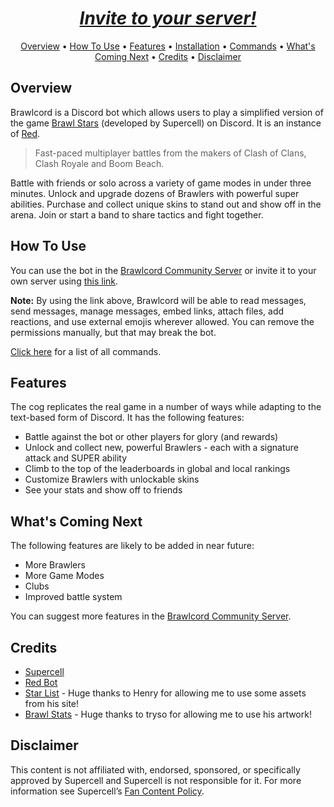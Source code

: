 <h1 align="center"><i><a href="https://discordapp.com/oauth2/authorize?client_id=644118957917208576&scope=bot&permissions=322624&scope=bot"> Invite to your server! </a></i></h1>

<p align="center">
  <a href="#overview">Overview</a>
  •
  <a href="#how-to-use">How To Use</a>
  •
  <a href="#features">Features</a>
  •
  <a href="installation">Installation</a>
  •
  <a href="commands">Commands</a>
  •
  <a href="#whats-coming-next">What's Coming Next</a>
  •
  <a href="#credits">Credits</a>
  •
  <a href="#disclaimer">Disclaimer</a>
</p>

## Overview

Brawlcord is a Discord bot which allows users to play a simplified version of the game [Brawl Stars](https://brawlstars.com) (developed by Supercell) on Discord. It is an instance of [Red](https://github.com/Cog-Creators/Red-DiscordBot).

> Fast-paced multiplayer battles from the makers of Clash of Clans, Clash Royale and Boom Beach.

Battle with friends or solo across a variety of game modes in under three minutes. Unlock and upgrade dozens of Brawlers with powerful super abilities. Purchase and collect unique skins to stand out and show off in the arena. Join or start a band to share tactics and fight together.

## How To Use

You can use the bot in the [Brawlcord Community Server](https://discord.gg/7zJ3PbJ) or invite it to your own server using [this link](https://discordapp.com/oauth2/authorize?client_id=644118957917208576&scope=bot&permissions=322624&scope=bot).  

**Note:** By using the link above, Brawlcord will be able to read messages, send messages, manage messages, embed links, attach files, add reactions, and use external emojis wherever allowed. You can remove the permissions manually, but that may break the bot.  

[Click here](commands) for a list of all commands.

## Features

The cog replicates the real game in a number of ways while adapting to the text-based form of Discord. It has the following features:

- Battle against the bot or other players for glory (and rewards)  
- Unlock and collect new, powerful Brawlers - each with a signature attack and SUPER ability
- Climb to the top of the leaderboards in global and local rankings
- Customize Brawlers with unlockable skins
- See your stats and show off to friends  

## What's Coming Next

The following features are likely to be added in near future:

- More Brawlers  
- More Game Modes  
- Clubs  
- Improved battle system  

You can suggest more features in the [Brawlcord Community Server](https://discord.gg/7zJ3PbJ).  

## Credits

- [Supercell](https://supercell.com/en/)
- [Red Bot](https://github.com/Cog-Creators/Red-DiscordBot)
- [Star List](https://www.starlist.pro) - Huge thanks to Henry for allowing me to use some assets from his site!  
- [Brawl Stats](https://brawlstats.com) - Huge thanks to tryso for allowing me to use his artwork!  

## Disclaimer

This content is not affiliated with, endorsed, sponsored, or specifically approved by Supercell and Supercell is not responsible for it. For more information see Supercell’s [Fan Content Policy](www.supercell.com/fan-content-policy).
